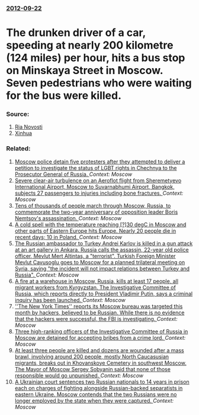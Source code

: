 ### [2012-09-22](/news/2012/09/22/index.md)

# The drunken driver of a car, speeding at nearly 200 kilometre (124 miles) per hour, hits a bus stop on Minskaya Street in Moscow. Seven pedestrians who were waiting for the bus were killed. 




### Source:

1. [Ria Novosti](http://en.rian.ru/russia/20120922/176163750.html)
2. [Xinhua](http://english.cri.cn/6966/2012/09/22/53s723705.htm)

### Related:

1. [Moscow police detain five protesters after they attempted to deliver a petition to investigate the status of LGBT rights in Chechnya to the Prosecutor General of Russia. ](/news/2017/05/11/moscow-police-detain-five-protesters-after-they-attempted-to-deliver-a-petition-to-investigate-the-status-of-lgbt-rights-in-chechnya-to-the.md) _Context: Moscow_
2. [Severe clear-air turbulence on an Aeroflot flight from Sheremetyevo International Airport, Moscow to Suvarnabhumi Airport, Bangkok, subjects 27 passengers to injuries including bone fractures. ](/news/2017/05/1/severe-clear-air-turbulence-on-an-aeroflot-flight-from-sheremetyevo-international-airport-moscow-to-suvarnabhumi-airport-bangkok-subjects.md) _Context: Moscow_
3. [Tens of thousands of people march through Moscow, Russia, to commemorate the two-year anniversary of opposition leader Boris Nemtsov's assassination. ](/news/2017/02/26/tens-of-thousands-of-people-march-through-moscow-russia-to-commemorate-the-two-year-anniversary-of-opposition-leader-boris-nemtsov-s-assas.md) _Context: Moscow_
4. [A cold spell with the temperature reaching [?]30 degC in Moscow and other parts of Eastern Europe hits Europe. Nearly 20 people die in recent days; 10  in Poland. ](/news/2017/01/7/a-cold-spell-with-the-temperature-reaching-a30-adegc-in-moscow-and-other-parts-of-eastern-europe-hits-europe-nearly-20-people-die-in-recent.md) _Context: Moscow_
5. [The Russian ambassador to Turkey Andrei Karlov is killed in a gun attack at an art gallery in Ankara. Russia calls the assassin, 22-year old police officer, Mevlut Mert Altintas, a "terrorist". Turkish Foreign Minister Mevlut Cavusoglu goes to Moscow for a planned trilateral meeting on Syria, saying "the incident will not impact relations between Turkey and Russia". ](/news/2016/12/19/the-russian-ambassador-to-turkey-andrei-karlov-is-killed-in-a-gun-attack-at-an-art-gallery-in-ankara-russia-calls-the-assassin-22-year-old.md) _Context: Moscow_
6. [A fire at a warehouse in Moscow, Russia, kills at least 17 people, all migrant workers from Kyrgyzstan.  The Investigative Committee of Russia, which reports directly to President Vladimir Putin, says a criminal inquiry has been launched. ](/news/2016/08/27/a-fire-at-a-warehouse-in-moscow-russia-kills-at-least-17-people-all-migrant-workers-from-kyrgyzstan-the-investigative-committee-of-russ.md) _Context: Moscow_
7. [''The New York Times'' reports its Moscow bureau was targeted this month by hackers, believed to be Russian. While there is no evidence that the hackers were successful, the FBI is investigating. ](/news/2016/08/23/the-new-york-times-reports-its-moscow-bureau-was-targeted-this-month-by-hackers-believed-to-be-russian-while-there-is-no-evidence-that.md) _Context: Moscow_
8. [Three high-ranking officers of the Investigative Committee of Russia in Moscow are detained for accepting bribes from a crime lord. ](/news/2016/07/20/three-high-ranking-officers-of-the-investigative-committee-of-russia-in-moscow-are-detained-for-accepting-bribes-from-a-crime-lord.md) _Context: Moscow_
9. [At least three people are killed and dozens are wounded after a mass brawl, involving around 200 people, mostly North Caucasusian migrants, breaks out in Khovanskoye Cemetery in southwest Moscow. The Mayor of Moscow Sergey Sobyanin said that none of those responsible would go unpunished. ](/news/2016/05/14/at-least-three-people-are-killed-and-dozens-are-wounded-after-a-mass-brawl-involving-around-200-people-mostly-north-caucasusian-migrants.md) _Context: Moscow_
10. [A Ukrainian court sentences two Russian nationals to 14 years in prison each on charges of fighting alongside Russian-backed separatists in eastern Ukraine. Moscow contends that the two Russians were no longer employed by the state when they were captured. ](/news/2016/04/18/a-ukrainian-court-sentences-two-russian-nationals-to-14-years-in-prison-each-on-charges-of-fighting-alongside-russian-backed-separatists-in.md) _Context: Moscow_
